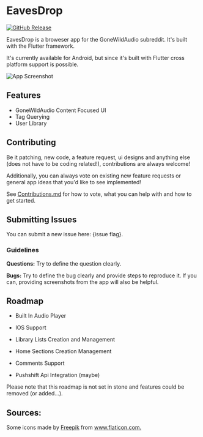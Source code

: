 # EavesDrop
[![GitHub Release](https://img.shields.io/github/downloads/hiocas/EavesDrop/total)](https://github.com/hiocas/EavesDrop/releases)

EavesDrop is a broweser app for the GoneWildAudio subreddit. It's built with the Flutter framework.

It's currently available for Android, but since it's built with Flutter cross platform support is possible.

![App Screenshot](https://via.placeholder.com/468x300?text=App+Screenshots+Here)

## Features
- GoneWildAudio Content Focused UI
- Tag Querying
- User Library
## Contributing

Be it patching, new code, a feature request, ui designs and anything else (does not have to be coding related!), contributions are always welcome!

Additionally, you can always vote on existing new feature requests or general app ideas that you'd like to see implemented!

See [Contributions.md](Contributions.md) for how to vote, what you can help with and how to get started.
  
## Submitting Issues

You can submit a new issue here: {issue flag}.

### Guidelines
**Questions:** Try to define the question clearly.

**Bugs:** Try to define the bug clearly and provide steps to reproduce it.
If you can, providing screenshots from  the app will also be helpful.

  
## Roadmap

- Built In Audio Player

- IOS Support

- Library Lists Creation and Management

- Home Sections Creation Management

- Comments Support

- Pushshift Api Integration (maybe)

Please note that this roadmap is not set in stone and features could be removed (or added...).

## Sources:
<div>Some icons made by <a href="https://www.freepik.com" title="Freepik">Freepik</a> from <a href="https://www.flaticon.com/" title="Flaticon">www.flaticon.com.</a></div>
